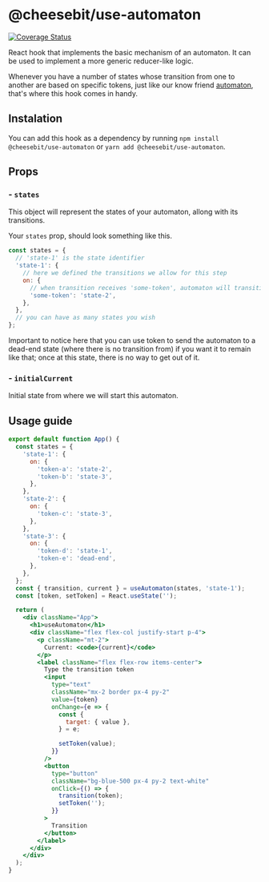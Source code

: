 # @cheesebit/use-automaton

[![Coverage Status](https://coveralls.io/repos/github/cheesebit/use-automaton/badge.svg?branch=master)](https://coveralls.io/github/cheesebit/use-automaton?branch=master)

React hook that implements the basic mechanism of an automaton. It can be used to implement a more generic reducer-like logic.

Whenever you have a number of states whose transition from one to another are based on specific tokens, just like our know friend [automaton](https://en.wikipedia.org/wiki/Automaton), that's where this hook comes in handy.

## Instalation

You can add this hook as a dependency by running `npm install @cheesebit/use-automaton` or `yarn add @cheesebit/use-automaton`.

## Props

### - `states`

This object will represent the states of your automaton, allong with its transitions.

Your `states` prop, should look something like this.

```js
const states = {
  // 'state-1' is the state identifier
  'state-1': {
    // here we defined the transitions we allow for this step
    on: {
      // when transition receives 'some-token', automaton will transition to 'state-2'
      'some-token': 'state-2',
    },
  },
  // you can have as many states you wish
};
```

Important to notice here that you can use token to send the automaton to a dead-end state (where there is no transition from) if you want it to remain like that; once at this state, there is no way to get out of it.

### - `initialCurrent`

Initial state from where we will start this automaton.

## Usage guide

```jsx
export default function App() {
  const states = {
    'state-1': {
      on: {
        'token-a': 'state-2',
        'token-b': 'state-3',
      },
    },
    'state-2': {
      on: {
        'token-c': 'state-3',
      },
    },
    'state-3': {
      on: {
        'token-d': 'state-1',
        'token-e': 'dead-end',
      },
    },
  };
  const { transition, current } = useAutomaton(states, 'state-1');
  const [token, setToken] = React.useState('');

  return (
    <div className="App">
      <h1>useAutomaton</h1>
      <div className="flex flex-col justify-start p-4">
        <p className="mt-2">
          Current: <code>{current}</code>
        </p>
        <label className="flex flex-row items-center">
          Type the transition token
          <input
            type="text"
            className="mx-2 border px-4 py-2"
            value={token}
            onChange={e => {
              const {
                target: { value },
              } = e;

              setToken(value);
            }}
          />
          <button
            type="button"
            className="bg-blue-500 px-4 py-2 text-white"
            onClick={() => {
              transition(token);
              setToken('');
            }}
          >
            Transition
          </button>
        </label>
      </div>
    </div>
  );
}
```
